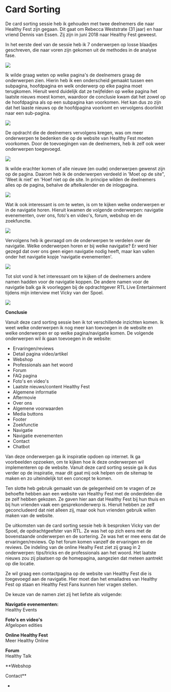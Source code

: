 # Card Sorting

De card sorting sessie heb ik gehouden met twee deelnemers die naar Healthy Fest zijn gegaan. Dit gaat om Rebecca Weststrate \(31 jaar\) en haar vriend Dennis van Essen. Zij zijn in juni 2018 naar Healthy Fest geweest.

In het eerste deel van de sessie heb ik 7 onderwerpen op losse blaadjes geschreven, die naar voren zijn gekomen uit de methodes in de analyse fase.

![](../../.gitbook/assets/foto2.jpeg)

Ik wilde graag weten op welke pagina's de deelnemers graag de onderwerpen zien. Hierin heb ik een onderscheid gemaakt tussen een subpagina, hoofdpagina en welk onderwerp op elke pagina moet terugkomen. Hieruit werd duidelijk dat ze twijfelden op welke pagina het laatste nieuws moest komen, waardoor de conclusie kwam dat het zowel op de hoofdpagina als op een subpagina kan voorkomen. Het kan dus zo zijn dat het laaste nieuws op de hoofdpagina voorkomt en vervolgens doorlinkt naar een sub-pagina.  

![](../../.gitbook/assets/foto1.jpg)

De opdracht die de deelnemers vervolgens kregen, was om meer onderwerpen te bedenken die op de website van Healthy Fest moeten voorkomen. Door de toevoegingen van de deelnemers, heb ik zelf ook weer onderwerpen toegevoegd. 

![](../../.gitbook/assets/foto5.jpg)

Ik wilde erachter komen of alle nieuwe \(en oude\) onderwerpen gewenst zijn op de pagina. Daarom heb ik de onderwerpen verdeeld in 'Moet op de site", 'Weet ik niet' en 'Hoef niet op de site. In principe wilden de deelnemers alles op de pagina, behalve de aftelkalender en de inlogpagina. 

![](../../.gitbook/assets/foto4.jpg)

Wat ik ook interessant is om te weten, is om te kijken welke onderwerpen er in de navigatie horen. Hieruit kwamen de volgende onderwerpen: navigatie evenementen, over ons, foto's en video's, forum, webshop en de zoekfunctie. 

![](../../.gitbook/assets/img_0089.jpeg)

Vervolgens heb ik gevraagd om de onderwerpen te verdelen over de navigatie. Welke onderwerpen horen er bij welke navigatie? Er werd hier gezegd dat over ons geen eigen navigatie nodig heeft, maar kan vallen onder het navigatie kopje 'navigatie evenementen'. 

![](../../.gitbook/assets/img_0091.jpeg)

Tot slot vond ik het interessant om te kijken of de deelnemers andere namen hadden voor de navigatie koppen. De andere namen voor de navigatie balk ga ik voorleggen bij de opdrachtgever RTL Live Entertainment tijdens mijn interview met Vicky van der Spoel. 

![](../../.gitbook/assets/img_0092.jpeg)

**Conclusie**

Vanuit deze card sorting sessie ben ik tot verschillende inzichten komen. Ik weet welke onderwerpen ik nog meer kan toevoegen in de website en welke onderwerpen er op welke pagina/navigatie komen. De volgende onderwerpen wil ik gaan toevoegen in de website:

* Ervaringen/reviews
* Detail pagina video/artikel
* Webshop
* Professionals aan het woord
* Forum
* FAQ pagina
* Foto's en video's
* Laatste nieuws/content Healthy Fest
* Algemene informatie
* Aftermovie
* Over ons
* Algemene voorwaarden
* Media buttons
* Footer
* Zoekfunctie
* Navigatie
* Navigatie evenementen
* Contact
* Chatbot

Van deze onderwerpen ga ik inspiratie opdoen op internet. Ik ga voorbeelden opzoeken, om te kijken hoe ik deze onderwerpen wil implementeren op de website. Vanuit deze card sorting sessie ga ik dus verder op de inspiratie, maar dit gaat mij ook helpen om de sitemap te maken en zo uiteindelijk tot een concept te komen.  
  
Ten slotte heb gebruik gemaakt van de gelegenheid om te vragen of ze behoefte hebben aan  een website van Healthy Fest met de onderdelen die ze zelf hebben gekozen. Ze gaven hier aan dat Healthy Fest bij hun thuis en bij hun vrienden vaak een gesprekonderwerp is. Hieruit hebben ze zelf geconcludeerd dat niet alleen zij, maar ook hun vrienden gebruik willen maken van de website. 

De uitkomsten van de card sorting sessie heb ik besproken Vicky van der Spoel, de opdrachtgeefster van RTL. Ze was het op zich eens met de bovenstaande onderwerpen en de sortering. Ze was het er mee eens dat de ervaringen/reviews. Op het forum komen vanzelf de ervaringen en de reviews. De indeling van de online Healhy Fest ziet zij graag in 2 onderwerpen: tips/tricks en de professionals aan het woord. Het laatste nieuws zou zij plaatsen op de homepagina, aangezien dat meteen aantrekt op die locatie.   
  
Ze wil graag een contactpagina op de website van Healthy Fest die is toegevoegd aan de navigatie. Hier moet dan het emailadres van Healthy Fest op staan en Healthy Fest Fans kunnen hier vragen stellen.   
   
De keuze van de namen ziet zij het liefste als volgende:  
  
**Navigatie evenementen:**  
Healthy Events  
  
**Foto's en video's**  
Afgelopen edities

**Online Healthy Fest**  
Meer Healthy Online

**Forum**  
Healthy Talk  
  
**Webshop  
  
Contact**

  
-

